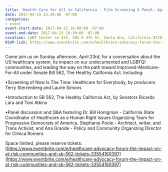 ```yaml
---
title: 'Health Care for All in California - Film Screening & Panel: Apr 23'
date: 2017-04-15 23:39:00 -07:00
categories:
- event
event-start-date: 2017-04-23 16:00:00 -07:00
event-end-date: 2017-04-23 18:30:00 -07:00
Location: LGBT Center on 4th, 305 E 4th St, Santa Ana, California 92701
RSVP-link: https://www.eventbrite.com/e/healthcare-advocacy-forum-the-impact-on-at-risk-communities-and-sb-562-tickets-33554160397
---
```


Come join us on Sunday afternoon, April 23rd, for a conversation about the US healthcare system, its impact on our undocumented and LGBTQI communities, and leading the way on the path toward Improved-Medicare-For-All under Senate Bill 562, The Healthy California Act. Including:

•Screening of Now Is The Time: Healthcare for Everybody, by producers Terry Sterrenberg and Laurie Simons

•Introduction to SB 562, The Healthy California Act, by Senators Ricardo Lara and Toni Atkins

•Panel discussion and Q&A featuring Dr. Bill Honigman - California State Coordinator of Healthcare as a Human Right Issues Organizing Team for Progressive Democrats of America, Stephanie Poole - Architect, writer, and Trans Activist, and Ana Grande - Policy and Community Organizing Director for Clínica Romero

Space limited, please reserve tickets:
[https://www.eventbrite.com/e/healthcare-advocacy-forum-the-impact-on-at-risk-communities-and-sb-562-tickets-33554160397](https://www.eventbrite.com/e/healthcare-advocacy-forum-the-impact-on-at-risk-communities-and-sb-562-tickets-33554160397)
